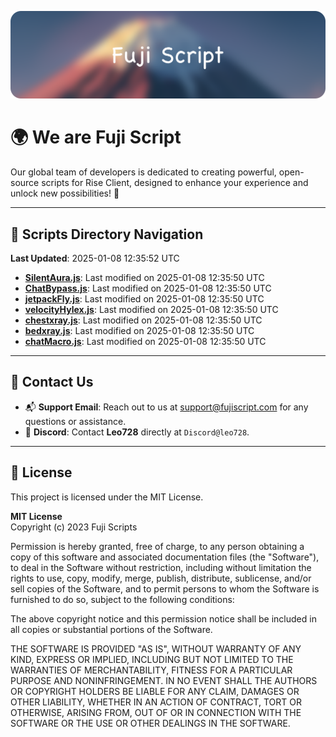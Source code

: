 ![Banner](.github/b.webp)

# 🌍 **We are Fuji Script**

Our global team of developers is dedicated to creating powerful, open-source scripts for Rise Client, designed to enhance your experience and unlock new possibilities! 🌟

---
<!-- SCRIPTS_NAVIGATION_START -->
## 📂 **Scripts Directory Navigation**

**Last Updated**: 2025-01-08 12:35:52 UTC

- **[SilentAura.js](scripts/SilentAura.js)**: Last modified on 2025-01-08 12:35:50 UTC
- **[ChatBypass.js](scripts/ChatBypass.js)**: Last modified on 2025-01-08 12:35:50 UTC
- **[jetpackFly.js](scripts/jetpackFly.js)**: Last modified on 2025-01-08 12:35:50 UTC
- **[velocityHylex.js](scripts/velocityHylex.js)**: Last modified on 2025-01-08 12:35:50 UTC
- **[chestxray.js](scripts/chestxray.js)**: Last modified on 2025-01-08 12:35:50 UTC
- **[bedxray.js](scripts/bedxray.js)**: Last modified on 2025-01-08 12:35:50 UTC
- **[chatMacro.js](scripts/chatMacro.js)**: Last modified on 2025-01-08 12:35:50 UTC

<!-- SCRIPTS_NAVIGATION_END -->

---

## 💬 **Contact Us**  
- 📬 **Support Email**: Reach out to us at [support@fujiscript.com](mailto:support@fujiscript.com) for any questions or assistance.  
- 💬 **Discord**: Contact **Leo728** directly at `Discord@leo728`.

---

## 📜 **License**

This project is licensed under the MIT License.  

**MIT License**  
Copyright (c) 2023 Fuji Scripts  

Permission is hereby granted, free of charge, to any person obtaining a copy of this software and associated documentation files (the "Software"), to deal in the Software without restriction, including without limitation the rights to use, copy, modify, merge, publish, distribute, sublicense, and/or sell copies of the Software, and to permit persons to whom the Software is furnished to do so, subject to the following conditions:  

The above copyright notice and this permission notice shall be included in all copies or substantial portions of the Software.  

THE SOFTWARE IS PROVIDED "AS IS", WITHOUT WARRANTY OF ANY KIND, EXPRESS OR IMPLIED, INCLUDING BUT NOT LIMITED TO THE WARRANTIES OF MERCHANTABILITY, FITNESS FOR A PARTICULAR PURPOSE AND NONINFRINGEMENT. IN NO EVENT SHALL THE AUTHORS OR COPYRIGHT HOLDERS BE LIABLE FOR ANY CLAIM, DAMAGES OR OTHER LIABILITY, WHETHER IN AN ACTION OF CONTRACT, TORT OR OTHERWISE, ARISING FROM, OUT OF OR IN CONNECTION WITH THE SOFTWARE OR THE USE OR OTHER DEALINGS IN THE SOFTWARE.  

